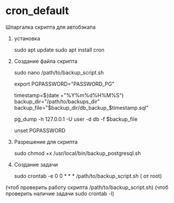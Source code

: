 # cron_default





Шпаргалка скрипта для автобэкапа 




1) установка

   sudo apt update
   sudo apt install cron



2) Создание файла скрипта

   sudo nano /path/to/backup_script.sh


   export PGPASSWORD="PASSWORD_PG"

   timestamp=$(date +"%Y%m%d%H%M%S")
   backup_dir="/path/to/backups_dir"
   backup_file="$backup_dir/db_backup_$timestamp.sql"
  
   pg_dump -h 127.0.0.1 -U user -d db -f $backup_file
  
   unset PGPASSWORD



4) Разрешение для скрипта

   sudo chmod +x /usr/local/bin/backup_postgresql.sh



5) Создание задачи

   sudo crontab -e
   0 0 * * * /path/to/backup_script.sh
   ( от root)


(чтоб проверить работу скрипта /path/to/backup_script.sh)
(чтоб проверить наличие задачи sudo crontab -l)





